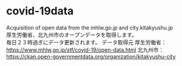 # covid-19data
Acquisition of open data from the mhlw.go.jp and city.kitakyushu.jp<br>
厚生労働省、北九州市のオープンデータを取得します。<br>
毎日２３時過ぎにデータ更新されます。
データ取得元
厚生労働省：https://www.mhlw.go.jp/stf/covid-19/open-data.html
北九州市：https://ckan.open-governmentdata.org/organization/kitakyushu-city